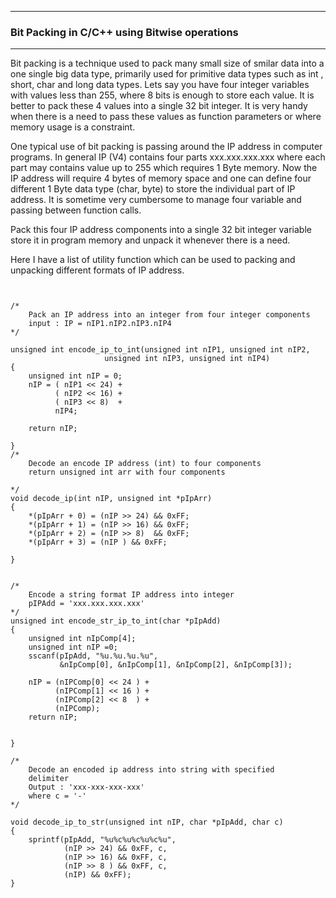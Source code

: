 ----
### Bit Packing in C/C++ using Bitwise operations
----

Bit packing is a technique used to pack many small size of smilar data 
into a one single big data type, primarily used for primitive data types such as 
int , short, char and long data types. Lets say you have four integer variables 
with values less than 255, where 8 bits is enough to store each value. It
is better to pack these 4 values into a single 32 bit integer. It is very handy when 
there is a need to pass these values as function parameters or where memory usage 
is a constraint. 

One typical use of bit packing is passing around the IP address in computer programs. 
In general IP (V4) contains four parts xxx.xxx.xxx.xxx where each part may contains
value up to 255 which requires 1 Byte memory. Now the IP address will require 4 bytes 
of memory space and one can define four different 1 Byte data type (char, byte) to store
the individual part of IP address. It is sometime very cumbersome to manage four variable 
and passing between function calls. 

Pack this four IP address components into a single 32 bit integer variable store it
in program memory and unpack it whenever there is a need. 

Here I have a list of utility function which can be used to packing and unpacking 
different formats of IP address. 

<pre><code>

/*
	Pack an IP address into an integer from four integer components
	input : IP = nIP1.nIP2.nIP3.nIP4
*/

unsigned int encode_ip_to_int(unsigned int nIP1, unsigned int nIP2,
					 unsigned int nIP3, unsigned int nIP4)
{
	unsigned int nIP = 0;
	nIP = ( nIP1 << 24) +
	      ( nIP2 << 16) +
	      ( nIP3 << 8)  +
	      nIP4;
	      
	return nIP;
    
}
/*
	Decode an encode IP address (int) to four components 
	return unsigned int arr with four components
	
*/
void decode_ip(int nIP, unsigned int *pIpArr)
{
	*(pIpArr + 0) = (nIP >> 24) && 0xFF;
	*(pIpArr + 1) = (nIP >> 16) && 0xFF;
	*(pIpArr + 2) = (nIP >> 8)  && 0xFF;
	*(pIpArr + 3) = (nIP ) && 0xFF;

}


/*
	Encode a string format IP address into integer
	pIPAdd = 'xxx.xxx.xxx.xxx'
*/
unsigned int encode_str_ip_to_int(char *pIpAdd)
{
	unsigned int nIpComp[4];
	unsigned int nIP =0;
	sscanf(pIpAdd, "%u.%u.%u.%u",
	       &nIpComp[0], &nIpComp[1], &nIpComp[2], &nIpComp[3]);
	       
	nIP = (nIPComp[0] << 24 ) +
	      (nIPComp[1] << 16 ) +
	      (nIPComp[2] << 8  ) +
	      (nIPComp);
	return nIP;
	
	
}

/*
	Decode an encoded ip address into string with specified 
	delimiter
	Output : 'xxx-xxx-xxx-xxx'
	where c = '-'
*/

void decode_ip_to_str(unsigned int nIP, char *pIpAdd, char c)
{
	sprintf(pIpAdd, "%u%c%u%c%u%c%u",
	        (nIP >> 24) && 0xFF, c, 
	        (nIP >> 16) && 0xFF, c,
	        (nIP >> 8 ) && 0xFF, c,
	        (nIP) && 0xFF);
}	
</code>
</pre>


